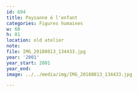 ```yaml
---
id: 694
title: Paysanne é l'enfant
categories: Figures humaines
w: 60
h: 81
location: old atelier
note:
file: IMG_20180813_134433.jpg
year: '2001'
year_start: 2001
year_end:
image: ../../media/img/IMG_20180813_134433.jpg

---
```

